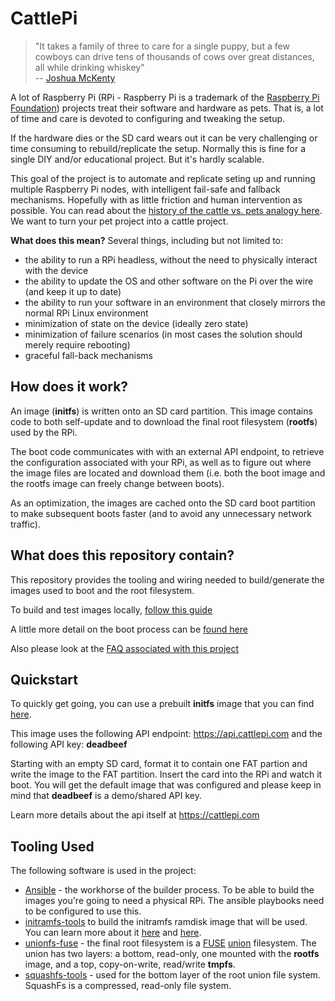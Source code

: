 # CattlePi

> "It takes a family of three to care for a single puppy, but a few cowboys can drive tens of thousands of cows over great distances, all while drinking whiskey"  
> -- [Joshua McKenty](https://www.networkworld.com/article/2165267/cloud-computing/why-servers-should-be-seen-like-cows--not-puppies.html) 

A lot of Raspberry Pi (RPi - Raspberry Pi is a trademark of the [Raspberry Pi Foundation](https://www.raspberrypi.org/)) projects treat their software and hardware as pets. That is, a lot of time and care is devoted to configuring and tweaking the setup.

If the hardware dies or the SD card wears out it can be very challenging or time consuming to rebuild/replicate the setup. Normally this is fine for a single DIY and/or educational project. But it's hardly scalable. 

This goal of the project is to automate and replicate seting up and running multiple Raspberry Pi nodes, with intelligent fail-safe and fallback mechanisms. Hopefully with as little friction and human intervention as possible. You can read about the [history of the cattle vs. pets analogy here](http://cloudscaling.com/blog/cloud-computing/the-history-of-pets-vs-cattle/).  
We want to turn your pet project into a cattle project. 

**What does this mean?** Several things, including but not limited to:
 * the ability to run a RPi headless, without the need to physically interact with the device 
 * the ability to update the OS and other software on the Pi over the wire (and keep it up to date)
 * the ability to run your software in an environment that closely mirrors the normal RPi Linux environment
 * minimization of state on the device (ideally zero state)
 * minimization of failure scenarios (in most cases the solution should merely require rebooting)
 * graceful fall-back mechanisms

## How does it work?
An image (**initfs**) is written onto an SD card partition. This image contains code to both self-update and to download the final root filesystem (**rootfs**) used by the RPi. 

The boot code communicates with with an external API endpoint, to retrieve the configuration associated with your RPi, as well as to figure out where the image files are located and download them (i.e. both the boot image and the rootfs image can freely change between boots).

As an optimization, the images are cached onto the SD card boot partition to make subsequent boots faster (and to avoid any unnecessary network traffic).

## What does this repository contain?
This repository provides the tooling and wiring needed to build/generate the images used to boot and the root filesystem. 

To build and test images locally, [follow this guide](https://github.com/cattlepi/cattlepi/blob/master/doc/BUILDING.md)

A little more detail on the boot process can be [found here](https://github.com/cattlepi/cattlepi/blob/master/doc/BOOT.md)

Also please look at the [FAQ associated with this project](https://github.com/cattlepi/cattlepi/blob/master/doc/FAQ.md)

## Quickstart
To quickly get going, you can use a prebuilt **initfs** image that you can find [here](https://api.cattlepi.com/images/global/raspbian-lite/2018-06-29/v1/initramfs.tgz?apiKey=deadbeef).  

This image uses the following API endpoint: https://api.cattlepi.com and the following API key: **deadbeef**   

Starting with an empty SD card, format it to contain one FAT partion and write the image to the FAT partition. Insert the card into the RPi and watch it boot. You will get the default image that was configured and please keep in mind that **deadbeef** is a demo/shared API key. 

Learn more details about the api itself at https://cattlepi.com

## Tooling Used
The following software is used in the project: 
 * [Ansible](https://docs.ansible.com/ansible/latest/index.html) - the workhorse of the builder process. To be able to build the images you're going to need a physical RPi. The ansible playbooks need to be configured to use this.
 * [initramfs-tools](https://manpages.debian.org/jessie/initramfs-tools/initramfs-tools.8.en.html) to build the initramfs ramdisk image that will be used. You can learn more about it [here](https://www.kernel.org/doc/Documentation/early-userspace/README) and [here](https://archive.is/20130104033427/http://www.linuxfordevices.com/c/a/Linux-For-Devices-Articles/Introducing-initramfs-a-new-model-for-initial-RAM-disks/).
 * [unionfs-fuse](http://manpages.ubuntu.com/manpages/trusty/man8/unionfs-fuse.8.html) - the final root filesystem is a [FUSE](https://en.wikipedia.org/wiki/Filesystem_in_Userspace) [union](https://en.wikipedia.org/wiki/UnionFS) filesystem. The union has two layers: a bottom, read-only, one mounted with the **rootfs** image, and a top, copy-on-write, read/write **tmpfs**.
 * [squashfs-tools](http://tldp.org/HOWTO/SquashFS-HOWTO/index.html) - used for the bottom layer of the root union file system. SquashFs is a compressed, read-only file system. 
 
